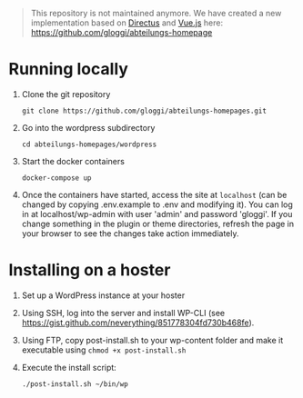 > This repository is not maintained anymore. We have created a new implementation based on [Directus](https://directus.io/) and [Vue.js](https://vuejs.org/) here: https://github.com/gloggi/abteilungs-homepage

# Running locally

1. Clone the git repository

    ```git clone https://github.com/gloggi/abteilungs-homepages.git```

2. Go into the wordpress subdirectory

    ```cd abteilungs-homepages/wordpress```

3. Start the docker containers

    ```docker-compose up```

4. Once the containers have started, access the site at ```localhost``` (can be changed by copying .env.example to .env and modifying it). You can log in at localhost/wp-admin with user 'admin' and password 'gloggi'. If you change something in the plugin or theme directories, refresh the page in your browser to see the changes take action immediately.


# Installing on a hoster

1. Set up a WordPress instance at your hoster

2. Using SSH, log into the server and install WP-CLI (see https://gist.github.com/neverything/851778304fd730b468fe).

3. Using FTP, copy post-install.sh to your wp-content folder and make it executable using ```chmod +x post-install.sh```

4. Execute the install script:

    ```./post-install.sh ~/bin/wp```
